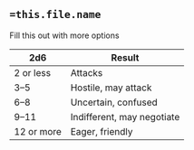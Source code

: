 
## `=this.file.name`

Fill this out with more options

| **2d6**        | **Result**                     |
| ---------- | -------------------------- |
| 2 or less  | Attacks                    |
| 3–5        | Hostile, may attack        |
| 6–8        | Uncertain, confused        |
| 9–11       | Indifferent, may negotiate |
| 12 or more | Eager, friendly            | 



